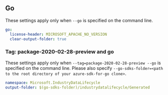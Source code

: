 ## Go

These settings apply only when `--go` is specified on the command line.

```yaml $(go)
go:
  license-header: MICROSOFT_APACHE_NO_VERSION
  clear-output-folder: true
```

### Tag: package-2020-02-28-preview and go

These settings apply only when `--tag=package-2020-02-28-preview --go` is specified on the command line.
Please also specify `--go-sdks-folder=<path to the root directory of your azure-sdk-for-go clone>`.

```yaml $(tag) == 'package-2020-02-28-preview' && $(go)
namespace: Microsoft.IndustryDataLifecycle
output-folder: $(go-sdks-folder)/industrydatalifecycle/Generated
```
